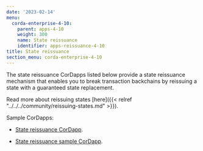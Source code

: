 ```yaml
---
date: '2023-02-14'
menu:
  corda-enterprise-4-10:
    parent: apps-4-10
    weight: 300
    name: State reissuance
    identifier: apps-reissuance-4-10
title: State reissuance
section_menu: corda-enterprise-4-10
---
```


The state reissuance CorDapps listed below provide a state reissuance mechanism that enables you to break transaction backchains by reissuing a state with a guaranteed state replacement.

Read more about reissuing states [here]({{< relref "../../../community/reissuing-states.md" >}}).

Sample CorDapps:

* [State reissuance CorDapp](https://github.com/corda/reissue-cordapp).

* [State reissuance sample CorDapp](https://github.com/corda/reissue-sample-cordapp).
